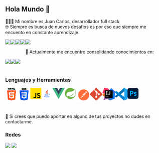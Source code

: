 ## Hola Mundo 👋
  👨🏽‍💻 Mi nombre es Juan Carlos, desarrollador full stack 
  <br>
  🤓 Siempre es busca de nuevos desafios es por eso que siempre me encuento en constante aprendizaje.
   
  
 ⠀⠀<img height="40" align="left" src="https://media.giphy.com/media/ie22ZfuaW35JnAlLXU/giphy.gif">
 <img height="40" align="left" src="https://media.giphy.com/media/ie22ZfuaW35JnAlLXU/giphy.gif">⠀
 <img height="40" align="left" src="https://media.giphy.com/media/ie22ZfuaW35JnAlLXU/giphy.gif">⠀
 <img height="40" align="left" src="https://media.giphy.com/media/ie22ZfuaW35JnAlLXU/giphy.gif">⠀⠀⠀<img src="https://media.giphy.com/media/oGb5zFRuwGoc8/giphy.gif" align="left" width="90px"/>
 
 🧠 Actualmente me encuentro consolidando conocimientos en:
  
  <img height="25" align="left" src="https://img.shields.io/badge/React-20232A?style=for-the-badge&logo=react&logoColor=61DAFB">
  <img height="25" align="left" src="https://img.shields.io/badge/Vue.js-35495E?style=for-the-badge&logo=vue.js&logoColor=4FC08D">
  <img height="25" align="left" src="https://img.shields.io/badge/Bootstrap-563D7C?style=for-the-badge&logo=bootstrap&logoColor=white">
  
  <br>
  
  <br>
  
 ### Lenguajes y Herramientas
 
 <div>
<img height="40" align="left" src="https://github.com/juancarlos2v/juancarlos2v/blob/2d3276d21141b75c45b22a19184d78efd46d994e/iconos/html-5.png">
<img height="40" align="left" src="https://github.com/juancarlos2v/juancarlos2v/blob/2d3276d21141b75c45b22a19184d78efd46d994e/iconos/css-3.png">
<img height="35" align="left" src="https://github.com/juancarlos2v/juancarlos2v/blob/2d3276d21141b75c45b22a19184d78efd46d994e/iconos/js.png">
<img height="35" align="left" src="https://github.com/juancarlos2v/juancarlos2v/blob/2d3276d21141b75c45b22a19184d78efd46d994e/iconos/java.png">
<img height="35" align="left" src="https://github.com/juancarlos2v/juancarlos2v/blob/2d3276d21141b75c45b22a19184d78efd46d994e/iconos/vue.png">
<img height="35" align="left" src="https://github.com/juancarlos2v/juancarlos2v/blob/2d3276d21141b75c45b22a19184d78efd46d994e/iconos/spring.png">
<img height="45" align="left" src="https://github.com/juancarlos2v/juancarlos2v/blob/eed0f48c875758c2b6e04e13b1cacc5f1645f8a4/iconos/postman.svg">
<img height="40" align="left" src="https://github.com/juancarlos2v/juancarlos2v/blob/84d56893dd963085b3fe2adb598c3191f4abae0b/iconos/git.png">
<img height="40" align="left" src="https://github.com/juancarlos2v/juancarlos2v/blob/84d56893dd963085b3fe2adb598c3191f4abae0b/iconos/intellij.png">
<img height="40" align="left" src="https://raw.githubusercontent.com/github/explore/80688e429a7d4ef2fca1e82350fe8e3517d3494d/topics/visual-studio-code/visual-studio-code.png">
<img height="35" align="left" src="https://github.com/juancarlos2v/juancarlos2v/blob/2d3276d21141b75c45b22a19184d78efd46d994e/iconos/photoshop.png"> <br>
</div>

<!--
<img height="40" align="left" src="">
<img height="40" align="left" src=""> -->
<br>
<br>

<br>

<div>
<p> 📩 Si crees que puedo aportar en alguno de tus proyectos no dudes en contactarme. </p>
</div>
  
### Redes

<a href="https://www.linkedin.com/in/juancarlos-vilcherrez/"  target="_blank"> <img src="https://img.shields.io/badge/-Linkedin-0e76a8?style=flat-square&logo=Linkedin&logoColor=white&link=LINK-DO-SEU-LINKEDIN" /></a> 
<a href="https://www.instagram.com/juancarlos2v"  target="_blank"><img src="https://img.shields.io/badge/-Instagram-DF0174?style=flat-square&labelColor=DF0174&logo=instagram&logoColor=white&link=LINK-DO-SEU-INSTAGRAM"/></a> 
<!--
**juancarlos2v/juancarlos2v** is a ✨ _special_ ✨ repository because its `README.md` (this file) appears on your GitHub profile.

Here are some ideas to get you started:

- 🔭 I’m currently working on ...
- 🌱 I’m currently learning ...
- 👯 I’m looking to collaborate on ...
- 🤔 I’m looking for help with ...
- 💬 Ask me about ...
- 📫 How to reach me: ...
- 😄 Pronouns: ...
- ⚡ Fun fact: ...
-->
